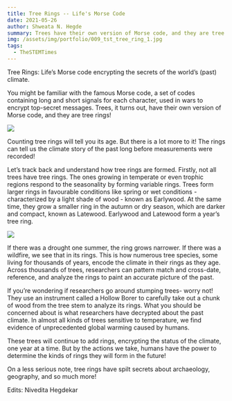 ```yaml
---
title: Tree Rings -- Life's Morse Code
date: 2021-05-26
author: Shweata N. Hegde
summary: Trees have their own version of Morse code, and they are tree rings!
img: /assets/img/portfolio/009_tst_tree_ring_1.jpg
tags:
  - TheSTEMTimes
---
```

Tree Rings: Life’s Morse code encrypting the secrets of the world’s (past) climate.

You might be familiar with the famous Morse code, a set of codes containing long and short signals for each character, used in wars to encrypt top-secret messages. Trees, it turns out, have their own version of Morse code, and they are tree rings!

<img src = '/static/img/portfolio/009_tst_tree_ring_1.jpg'>

Counting tree rings will tell you its age. But there is a lot more to it! The rings can tell us the climate story of the past long before measurements were recorded!

Let’s track back and understand how tree rings are formed. Firstly, not all trees have tree rings. The ones growing in temperate or even trophic regions respond to the seasonality by forming variable rings. Trees form larger rings in favourable conditions like spring or wet conditions - characterized by a light shade of wood - known as Earlywood. At the same time, they grow a smaller ring in the autumn or dry season, which are darker and compact, known as Latewood. Earlywood and Latewood form a year’s tree ring.

<img src = '/static/img/portfolio/009_tst_tree_ring_2.jpg'>

If there was a drought one summer, the ring grows narrower. If there was a wildfire, we see that in its rings. This is how numerous tree species, some living for thousands of years, encode the climate in their rings as they age. Across thousands of trees, researchers can pattern match and cross-date, reference, and analyze the rings to paint an accurate picture of the past.

If you’re wondering if researchers go around stumping trees- worry not! They use an instrument called a Hollow Borer to carefully take out a chunk of wood from the tree stem to analyze its rings. What you should be concerned about is what researchers have decrypted about the past climate. In almost all kinds of trees sensitive to temperature, we find evidence of unprecedented global warming caused by humans.

These trees will continue to add rings, encrypting the status of the climate, one year at a time. But by the actions we take, humans have the power to determine the kinds of rings they will form in the future!

On a less serious note, tree rings have spilt secrets about archaeology, geography, and so much more!

Edits: Nivedita Hegdekar